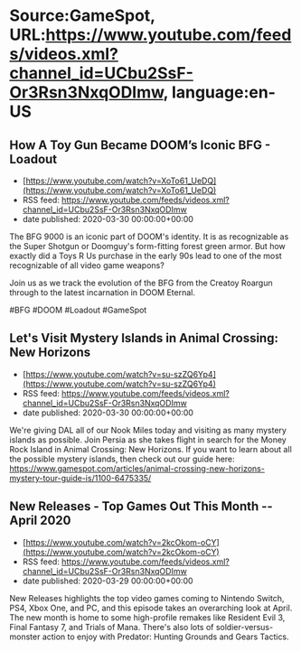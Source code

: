 # Source:GameSpot, URL:https://www.youtube.com/feeds/videos.xml?channel_id=UCbu2SsF-Or3Rsn3NxqODImw, language:en-US

## How A Toy Gun Became DOOM’s Iconic BFG - Loadout
 - [https://www.youtube.com/watch?v=XoTo61_UeDQ](https://www.youtube.com/watch?v=XoTo61_UeDQ)
 - RSS feed: https://www.youtube.com/feeds/videos.xml?channel_id=UCbu2SsF-Or3Rsn3NxqODImw
 - date published: 2020-03-30 00:00:00+00:00

The BFG 9000 is an iconic part of DOOM's identity. It is as recognizable as the Super Shotgun or Doomguy's form-fitting forest green armor. But how exactly did a Toys R Us purchase in the early 90s lead to one of the most recognizable of all video game weapons?

Join us as we track the evolution of the BFG from the Creatoy Roargun through to the latest incarnation in DOOM Eternal.

#BFG #DOOM #Loadout #GameSpot

## Let's Visit Mystery Islands in Animal Crossing: New Horizons
 - [https://www.youtube.com/watch?v=su-szZQ6Yp4](https://www.youtube.com/watch?v=su-szZQ6Yp4)
 - RSS feed: https://www.youtube.com/feeds/videos.xml?channel_id=UCbu2SsF-Or3Rsn3NxqODImw
 - date published: 2020-03-30 00:00:00+00:00

We're giving DAL all of our Nook Miles today and visiting as many mystery islands as possible. Join Persia as she takes flight in search for the Money Rock Island in Animal Crossing: New Horizons. If you want to learn about all the possible mystery islands, then check out our guide here: https://www.gamespot.com/articles/animal-crossing-new-horizons-mystery-tour-guide-is/1100-6475335/

## New Releases - Top Games Out This Month -- April 2020
 - [https://www.youtube.com/watch?v=2kcOkom-oCY](https://www.youtube.com/watch?v=2kcOkom-oCY)
 - RSS feed: https://www.youtube.com/feeds/videos.xml?channel_id=UCbu2SsF-Or3Rsn3NxqODImw
 - date published: 2020-03-29 00:00:00+00:00

New Releases highlights the top video games coming to Nintendo Switch, PS4, Xbox One, and PC, and this episode takes an overarching look at April. The new month is home to some high-profile remakes like Resident Evil 3, Final Fantasy 7, and Trials of Mana. There's also lots of soldier-versus-monster action to enjoy with Predator: Hunting Grounds and Gears Tactics.

